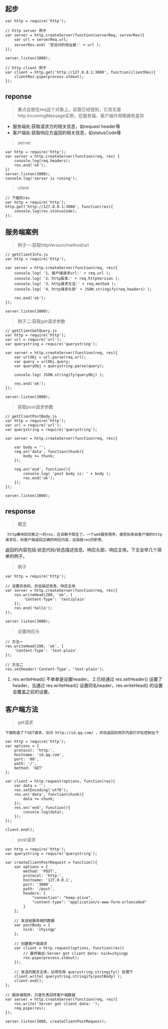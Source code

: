 ## 起步


```
var http = require('http');

// http server 例子
var server = http.createServer(function(serverReq, serverRes){
    var url = serverReq.url;
    serverRes.end( '您访问的地址是:' + url );
});

server.listen(3000);

// http client 例子
var client = http.get('http://127.0.0.1:3000', function(clientRes){
    clientRes.pipe(process.stdout);
});
```


## reponse

> 重点会放在req这个对象上。前面已经提到，它其实是http.IncomingMessage实例，在服务端、客户端作用略微有差异

* 服务端处:获取请求方的相关信息，如request header等
* 客户端处:获取响应方返回的相关信息，如statusCode等


> server


```
var http = require('http');
var server = http.createServer(function(req, res) {
	console.log(req.headers);
	res.end('ok');
})
server.listen(3000);
console.log('server is runing');
```

> client


```
// 下面的res
var http = require('http');
http.get('http://127.0.0.1:3000', function(res){
    console.log(res.statusCode);
});
```

## 服务端案例

> 例子一:获取httpVersion/method/url


```
// getClientInfo.js
var http = require('http');

var server = http.createServer(function(req, res){
    console.log( '1、客户端请求url:' + req.url );
    console.log( '2、http版本:' + req.httpVersion );
    console.log( '3、http请求方法:' + req.method );
    console.log( '4、http请求头部' + JSON.stringify(req.headers) );

    res.end('ok');
});

server.listen(3000);

```

> 例子二:获取get请求参数


```
// getClientGetQuery.js
var http = require('http');
var url = require('url');
var querystring = require('querystring');

var server = http.createServer(function(req, res){
    var urlObj = url.parse(req.url);
    var query = urlObj.query;
    var queryObj = querystring.parse(query);
    
    console.log( JSON.stringify(queryObj) );
    
    res.end('ok');
});

server.listen(3000);
```


> 获取post请求参数


```
// getClientPostBody.js
var http = require('http');
var url = require('url');
var querystring = require('querystring');

var server = http.createServer(function(req, res){
    
    var body = '';  
    req.on('data', function(thunk){
        body += thunk;
    });

    req.on('end', function(){
        console.log( 'post body is: ' + body );
        res.end('ok');
    }); 
});

server.listen(3000);
```

## response

> 概念

`
http模块四剑客之一的res，应该都不陌生了。一个web服务程序，接受到来自客户端的http请求后，向客户端返回正确的响应内容，这就是res的职责。`

返回的内容包括:状态代码/状态描述信息、响应头部、响应主体。下文会举几个简单的例子。


> 例子


```
var http = require('http');

// 设置状态码、状态描述信息、响应主体
var server = http.createServer(function(req, res){
    res.writeHead(200, 'ok', {
        'Content-Type': 'text/plain'
    });
    res.end('hello');
});

server.listen(3000);
```

> 设置响应头


```
// 方法一
res.writeHead(200, 'ok', {
    'Content-Type': 'text-plain'
});

// 方法二
res.setHeader('Content-Type', 'text-plain');
```

1. res.writeHead() 不单单是设置header。
2.已经通过 res.setHeader() 设置了header，当通过 res.writeHead() 设置同名header，res.writeHead() 的设置会覆盖之前的设置。

## 客户端方法

> get请求

`下面构造了个GET请求，访问 http://id.qq.com/ ，并将返回的网页内容打印在控制台下`


```
var http = require('http');
var options = {
    protocol: 'http:',
    hostname: 'id.qq.com',
    port: '80',
    path: '/',
    method: 'GET'
};

var client = http.request(options, function(res){
    var data = '';
    res.setEncoding('utf8');
    res.on('data', function(chunk){
        data += chunk;
    });
    res.on('end', function(){
        console.log(data);
    });
});

client.end();
```

> post请求


```
var http = require('http');
var querystring = require('querystring');

var createClientPostRequest = function(){
    var options = {
        method: 'POST',
        protocol: 'http:',
        hostname: '127.0.0.1',
        port: '3000',
        path: '/post',
        headers: {
            "connection": "keep-alive",
            "content-type": "application/x-www-form-urlencoded"
        }    
    };

    // 发送给服务端的数据
    var postBody = {
        nick: 'chyingp'
    };

    // 创建客户端请求
    var client = http.request(options, function(res){
        // 最终输出:Server got client data: nick=chyingp
        res.pipe(process.stdout);  
    });

    // 发送的报文主体，记得先用 querystring.stringify() 处理下
    client.write( querystring.stringify(postBody) );
    client.end();
};

// 服务端程序，只是负责回传客户端数据
var server = http.createServer(function(req, res){
    res.write('Server got client data: ');
    req.pipe(res);
});

server.listen(3000, createClientPostRequest);
```

